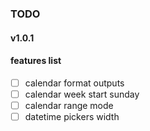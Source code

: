 ### TODO

#### v1.0.1

#### features list

- [ ] calendar format outputs
- [ ] calendar week start sunday
- [ ] calendar range mode
- [ ] datetime pickers width